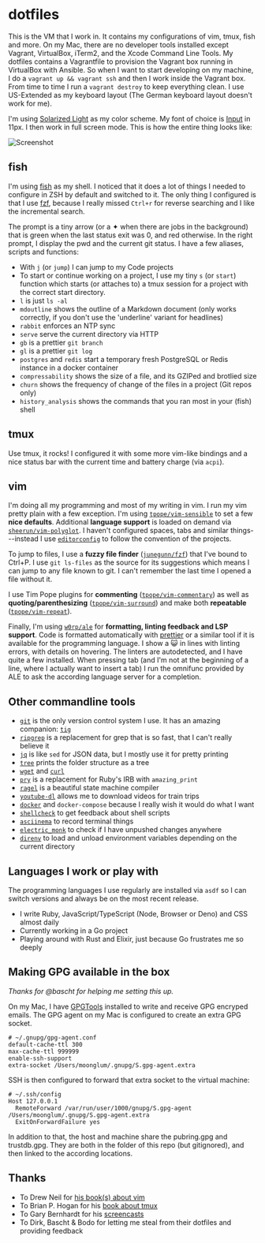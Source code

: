 # dotfiles

This is the VM that I work in. It contains my configurations of vim, tmux, fish and more. On my Mac, there are no developer tools installed except Vagrant, VirtualBox, iTerm2, and the Xcode Command Line Tools. My dotfiles contains a Vagrantfile to provision the Vagrant box running in VirtualBox with Ansible. So when I want to start developing on my machine, I do a `vagrant up && vagrant ssh` and then I work inside the Vagrant box. From time to time I run a `vagrant destroy` to keep everything clean. I use US-Extended as my keyboard layout (The German keyboard layout doesn't work for me).

I'm using [Solarized Light](https://ethanschoonover.com/solarized) as my color scheme. My font of choice is [Input](http://input.fontbureau.com) in 11px. I then work in full screen mode. This is how the entire thing looks like:

![Screenshot](dotfiles.png)

## fish

I'm using [fish](http://fishshell.com) as my shell. I noticed that it does a lot of things I needed to configure in ZSH by default and switched to it. The only thing I configured is that I use [fzf](https://github.com/junegunn/fzf), because I really missed `Ctrl+r` for reverse searching and I like the incremental search.

The prompt is a tiny arrow (or a ✦ when there are jobs in the background) that is green when the last status exit was 0, and red otherwise. In the right prompt, I display the pwd and the current git status. I have a few aliases, scripts and functions:

* With `j` (or `jump`) I can jump to my Code projects
* To start or continue working on a project, I use my tiny `s` (or `start`) function which starts (or attaches to) a tmux session for a project with the correct start directory.
* `l` is just `ls -al`
* `mdoutline` shows the outline of a Markdown document (only works correctly, if you don't use the 'underline' variant for headlines)
* `rabbit` enforces an NTP sync
* `serve` serve the current directory via HTTP
* `gb` is a prettier `git branch`
* `gl` is a prettier `git log`
* `postgres` and `redis` start a temporary fresh PostgreSQL or Redis instance in a docker container
* `compressability` shows the size of a file, and its GZIPed and brotlied size
* `churn` shows the frequency of change of the files in a project (Git repos only)
* `history_analysis` shows the commands that you ran most in your (fish) shell

## tmux

Use tmux, it rocks! I configured it with some more vim-like bindings and a nice status bar with the current time and battery charge (via `acpi`).

## vim

I'm doing all my programming and most of my writing in vim. I run my vim pretty plain with a few exception. I'm using [`tpope/vim-sensible`](https://github.com/tpope/vim-sensible) to set a few **nice defaults**. Additional **language support** is loaded on demand via [`sheerun/vim-polyglot`](https://github.com/sheerun/vim-polyglot). I haven't configured spaces, tabs and similar things---instead I use [`editorconfig`](https://github.com/editorconfig/editorconfig-vim) to follow the convention of the projects.

To jump to files, I use a **fuzzy file finder** ([`junegunn/fzf`](https://github.com/junegunn/fzf)) that I've bound to Ctrl+P. I use `git ls-files` as the source for its suggestions which means I can jump to any file known to git. I can't remember the last time I opened a file without it.

I use Tim Pope plugins for **commenting** ([`tpope/vim-commentary`](https://github.com/tpope/vim-commentary)) as well as **quoting/parenthesizing** ([`tpope/vim-surround`](https://github.com/tpope/vim-surround)) and make both **repeatable** ([`tpope/vim-repeat`](https://github.com/tpope/vim-repeat)).

Finally, I'm using [`w0rp/ale`](https://github.com/w0rp/ale) for **formatting, linting feedback and LSP support**. Code is formatted automatically with [prettier](https://prettier.io) or a similar tool if it is available for the programming language. I show a 😺 in lines with linting errors, with details on hovering. The linters are autodetected, and I have quite a few installed. When pressing tab (and I'm not at the beginning of a line, where I actually want to insert a tab) I run the omnifunc provided by ALE to ask the according language server for a completion.

## Other commandline tools

* [`git`](https://www.git-scm.com) is the only version control system I use. It has an amazing companion: [`tig`](http://jonas.nitro.dk/tig)
* [`ripgrep`](https://github.com/BurntSushi/ripgrep) is a replacement for grep that is so fast, that I can't really believe it
* [`jq`](http://stedolan.github.io/jq) is like `sed` for JSON data, but I mostly use it for pretty printing
* [`tree`](http://mama.indstate.edu/users/ice/tree) prints the folder structure as a tree
* [`wget`](http://www.gnu.org/software/wget) and [`curl`](http://curl.haxx.se)
* [`pry`](http://pryrepl.org) is a replacement for Ruby's IRB with `amazing_print`
* [`ragel`](http://www.colm.net/open-source/ragel) is a beautiful state machine compiler
* [`youtube-dl`](https://rg3.github.io/youtube-dl) allows me to download videos for train trips
* [`docker`](https://www.docker.com) and `docker-compose` because I really wish it would do what I want
* [`shellcheck`](https://www.shellcheck.net) to get feedback about shell scripts
* [`asciinema`](https://asciinema.org) to record terminal things
* [`electric_monk`](https://github.com/moonglum/electric_monk) to check if I have unpushed changes anywhere
* [`direnv`](https://direnv.net) to load and unload environment variables depending on the current directory

## Languages I work or play with

The programming languages I use regularly are installed via `asdf` so I can switch versions and always be on the most recent release.

* I write Ruby, JavaScript/TypeScript (Node, Browser or Deno) and CSS almost daily
* Currently working in a Go project
* Playing around with Rust and Elixir, just because Go frustrates me so deeply

## Making GPG available in the box

*Thanks for @bascht for helping me setting this up.*

On my Mac, I have [GPGTools](https://gpgtools.org) installed to write and receive GPG encryped emails. The GPG agent on my Mac is configured to create an extra GPG socket.

```
# ~/.gnupg/gpg-agent.conf
default-cache-ttl 300
max-cache-ttl 999999
enable-ssh-support
extra-socket /Users/moonglum/.gnupg/S.gpg-agent.extra
```

SSH is then configured to forward that extra socket to the virtual machine:

```
# ~/.ssh/config
Host 127.0.0.1
  RemoteForward /var/run/user/1000/gnupg/S.gpg-agent /Users/moonglum/.gnupg/S.gpg-agent.extra
  ExitOnForwardFailure yes
```

In addition to that, the host and machine share the pubring.gpg and trustdb.gpg. They are both in the folder of this repo (but gitignored), and then linked to the according locations.

## Thanks

* To Drew Neil for [his book(s) about vim](https://pragprog.com/book/dnvim2/practical-vim-second-edition)
* To Brian P. Hogan for his [book about tmux](https://pragprog.com/book/bhtmux2/tmux-2)
* To Gary Bernhardt for his [screencasts](https://www.destroyallsoftware.com/screencasts)
* To Dirk, Bascht & Bodo for letting me steal from their dotfiles and providing feedback
